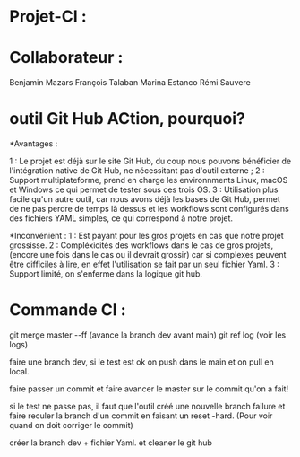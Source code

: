 # Projet-CI : 

# Collaborateur : 

Benjamin Mazars
François Talaban
Marina Estanco
Rémi Sauvere



# outil Git Hub ACtion, pourquoi?

*Avantages :

1 : Le projet est déjà sur le site Git Hub, du coup nous pouvons bénéficier de l'intégration native de Git Hub, ne nécessitant pas d'outil externe ;
2 : Support multiplateforme, prend en charge les environnments Linux, macOS et Windows ce qui permet de tester sous ces trois OS.
3 : Utilisation plus facile qu'un autre outil, car nous avons déjà les bases de Git Hub, permet de ne pas perdre de temps là dessus et les workflows sont configurés dans des fichiers YAML simples, ce qui correspond à notre projet.


*Inconvénient :
1 : Est payant pour les gros projets en cas que notre projet grossisse.
2 : Compléxicités des workflows dans le cas de gros projets, (encore une fois dans le cas ou il devrait grossir) car si complexes peuvent être difficiles à lire, en effet l'utilisation se fait par un seul fichier Yaml.
3 : Support limité, on s'enferme dans la logique git hub.




# Commande CI : 

git merge master --ff   (avance la branch dev avant main)
git ref log (voir les logs)

faire une branch dev, si le test est ok on push dans le main et on pull en local.

faire passer un commit et faire avancer le master sur le commit qu'on a fait!

si le test ne passe pas, il faut que l'outil créé une nouvelle branch failure et faire reculer la branch d'un commit en faisant un reset -hard. (Pour voir quand on doit corriger le commit) 

créer la branch dev + fichier Yaml.
et cleaner le git hub